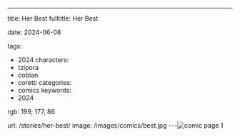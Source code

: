 ---
title: Her Best
fulltitle: Her Best

date: 2024-06-08

tags:
- 2024
characters:
- tzipora
- cobian
- coretti
categories:
- comics
keywords:
- 2024

rgb: 199, 177, 86

url: /stories/her-best/
image: /images/comics/best.jpg
---![comic page 1](/images/comics/best.jpg)
